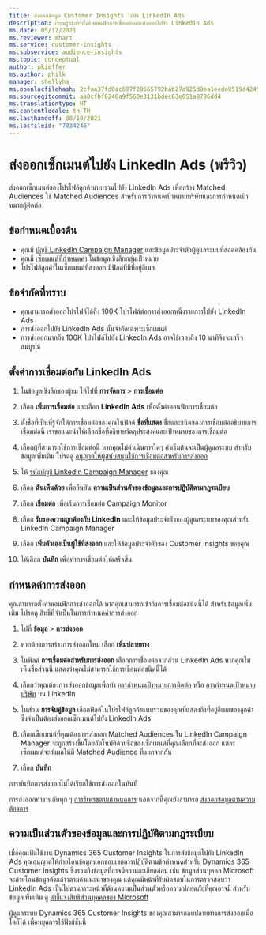 ```yaml
---
title: ส่งออกข้อมูล Customer Insights ไปยัง LinkedIn Ads
description: เรียนรู้วิธีการตั้งค่าคอนฟิกการเชื่อมต่อและส่งออกไปยัง LinkedIn Ads
ms.date: 05/12/2021
ms.reviewer: mhart
ms.service: customer-insights
ms.subservice: audience-insights
ms.topic: conceptual
author: pkieffer
ms.author: philk
manager: shellyha
ms.openlocfilehash: 2cfaa37fd0ac697f29665792bab27a925d8ea1eede0519d424524a7e5accbfeb
ms.sourcegitcommit: aa0cfbf6240a9f560e3131bdec63e051a8786dd4
ms.translationtype: HT
ms.contentlocale: th-TH
ms.lasthandoff: 08/10/2021
ms.locfileid: "7034246"
---
```

# <a name="export-segments-to-linkedin-ads-preview"></a>ส่งออกเซ็กเมนต์ไปยัง LinkedIn Ads (พรีวิว)

ส่งออกเซ็กเมนต์ของโปรไฟล์ลูกค้าแบบรวมไปยัง LinkedIn Ads เพื่อสร้าง Matched Audiences ใช้ Matched Audiences สำหรับการกำหนดเป้าหมายบริษัทและการกำหนดเป้าหมายผู้ติดต่อ

## <a name="prerequisites"></a>ข้อกำหนดเบื้องต้น

-   คุณมี [บัญชี LinkedIn Campaign Manager](https://business.linkedin.com/marketing-solutions/ads) และข้อมูลประจำตัวผู้ดูแลระบบที่สอดคล้องกัน
-   คุณมี [เซ็กเมนต์ที่กำหนดค่า](segments.md) ในข้อมูลเชิงลึกกลุ่มเป้าหมาย
-   โปรไฟล์ลูกค้าในเซ็กเมนต์ที่ส่งออก มีฟิลด์ที่มีที่อยู่อีเมล

## <a name="known-limitations"></a>ข้อจำกัดที่ทราบ

- คุณสามารถส่งออกโปรไฟล์ได้ถึง 100K โปรไฟล์ต่อการส่งออกหนึ่งรายการไปยัง LinkedIn Ads
- การส่งออกไปยัง LinkedIn Ads นั้นจำกัดเฉพาะเซ็กเมนต์
- การส่งออกมากถึง 100K โปรไฟล์ไปยัง LinkedIn Ads อาจใช้เวลาถึง 10 นาทีจึงจะเสร็จสมบูรณ์ 

## <a name="set-up-the-connection-to-linkedin-ads"></a>ตั้งค่าการเชื่อมต่อกับ LinkedIn Ads

1. ในข้อมูลเชิงลึกของผู้ชม ให้ไปที่ **การจัดการ** > **การเชื่อมต่อ**

1. เลือก **เพิ่มการเชื่อมต่อ** และเลือก **LinkedIn Ads** เพื่อตั้งค่าคอนฟิกการเชื่อมต่อ

1. ตั้งชื่อที่เป็นที่รู้จักให้การเชื่อมต่อของคุณในฟิลด์ **ชื่อที่แสดง** ชื่อและชนิดของการเชื่อมต่ออธิบายการเชื่อมต่อนี้ เราขอแนะนำให้เลือกชื่อที่อธิบายวัตถุประสงค์และเป้าหมายของการเชื่อมต่อ

1. เลือกผู้ที่สามารถใช้การเชื่อมต่อนี้ หากคุณไม่ดำเนินการใดๆ ค่าเริ่มต้นจะเป็นผู้ดูแลระบบ สำหรับข้อมูลเพิ่มเติม โปรดดู [อนุญาตให้ผู้สนับสนุนใช้การเชื่อมต่อสำหรับการส่งออก](connections.md#allow-contributors-to-use-a-connection-for-exports)

1. ให้ [รหัสบัญชี LinkedIn Campaign Manager](https://www.linkedin.com/help/lms/answer/a424270) ของคุณ

1. เลือก **ฉันเห็นด้วย** เพื่อยืนยัน **ความเป็นส่วนตัวของข้อมูลและการปฏิบัติตามกฎระเบียบ**

1. เลือก **เชื่อมต่อ** เพื่อเริ่มการเชื่อมต่อ Campaign Monitor

1. เลือก **รับรองความถูกต้องกับ LinkedIn** และให้ข้อมูลประจำตัวของผู้ดูแลระบบของคุณสำหรับ LinkedIn Campaign Manager

1. เลือก **เพิ่มตัวเองเป็นผู้ใช้ที่ส่งออก** และให้ข้อมูลประจำตัวของ Customer Insights ของคุณ

1. ให้เลือก **บันทึก** เพื่อทำการเชื่อมต่อให้เสร็จสิ้น

## <a name="configure-an-export"></a>กำหนดค่าการส่งออก

คุณสามารถตั้งค่าคอนฟิกการส่งออกได้ หากคุณสามารถเข้าถึงการเชื่อมต่อชนิดนี้ได้ สำหรับข้อมูลเพิ่มเติม โปรดดู [สิทธิ์ที่จำเป็นในการกำหนดค่าการส่งออก](export-destinations.md#set-up-a-new-export)

1. ไปที่ **ข้อมูล** > **การส่งออก**

1. หากต้องการสร้างการส่งออกใหม่ เลือก **เพิ่มปลายทาง**

1. ในฟิลด์ **การเชื่อมต่อสำหรับการส่งออก** เลือกการเชื่อมต่อจากส่วน LinkedIn Ads หากคุณไม่เห็นชื่อส่วนนี้ แสดงว่าคุณไม่สามารถใช้การเชื่อมต่อชนิดนี้ได้

1. เลือกว่าคุณต้องการส่งออกข้อมูลเพื่อทำ [การกำหนดเป้าหมายการติดต่อ](https://business.linkedin.com/marketing-solutions/ad-targeting/contact-targeting) หรือ [การกำหนดเป้าหมายบริษัท](https://business.linkedin.com/marketing-solutions/ad-targeting/account-targeting) บน LinkedIn 

1. ในส่วน **การจับคู่ข้อมูล** เลือกฟิลด์ในโปรไฟล์ลูกค้าแบบรวมของคุณที่แสดงถึงที่อยู่อีเมลของลูกค้า ซึ่งจำเป็นต้องส่งออกเซ็กเมนต์ไปยัง LinkedIn Ads

1. เลือกเซ็กเมนต์ที่คุณต้องการส่งออก Matched Audiences ใน LinkedIn Campaign Manager จะถูกสร้างขึ้นโดยอัตโนมัติด้วยชื่อของเซ็กเมนต์ที่คุณเลือกที่จะส่งออก แต่ละเซ็กเมนต์จะส่งผลให้มี Matched Audience ที่แยกจากกัน 

1. เลือก **บันทึก**

การบันทึกการส่งออกไม่ได้เรียกใช้การส่งออกในทันที

การส่งออกทำงานกับทุก ๆ [การรีเฟรชตามกำหนดการ](system.md#schedule-tab) นอกจากนี้คุณยังสามารถ [ส่งออกข้อมูลตามความต้องการ](export-destinations.md#run-exports-on-demand) 


## <a name="data-privacy-and-compliance"></a>ความเป็นส่วนตัวของข้อมูลและการปฏิบัติตามกฎระเบียบ

เมื่อคุณเปิดใช้งาน Dynamics 365 Customer Insights ในการส่งข้อมูลไปยัง LinkedIn Ads คุณอนุญาตให้ถ่ายโอนข้อมูลนอกขอบเขตการปฏิบัติตามข้อกำหนดสำหรับ Dynamics 365 Customer Insights ซึ่งรวมถึงข้อมูลที่อาจมีความละเอียดอ่อน เช่น ข้อมูลส่วนบุคคล Microsoft จะถ่ายโอนข้อมูลดังกล่าวตามคำแนะนำของคุณ แต่คุณมีหน้าที่รับผิดชอบในการตรวจสอบว่า LinkedIn Ads เป็นไปตามภาระหน้าที่ด้านความเป็นส่วนตัวหรือความปลอดภัยที่คุณอาจมี สำหรับข้อมูลเพิ่มเติม ดู [คำชี้แจงสิทธิส่วนบุคคลของ Microsoft](https://go.microsoft.com/fwlink/?linkid=396732)

ผู้ดูแลระบบ Dynamics 365 Customer Insights ของคุณสามารถลบปลายทางการส่งออกเมื่อใดก็ได้ เพื่อหยุดการใช้ฟังก์ชันนี้
